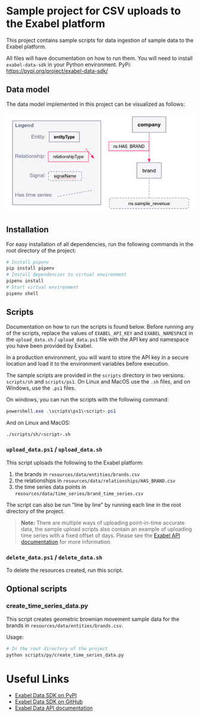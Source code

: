 # Sample project for CSV uploads to the Exabel platform

This project contains sample scripts for data ingestion of sample data to
the Exabel platform.

All files will have documentation on how to run them. You will need
to install `exabel-data-sdk` in your Python environment.
PyPi: https://pypi.org/project/exabel-data-sdk/

## Data model

The data model implemented in this project can be visualized as follows:

![Exabel data model](./resources/img/data_model.png)

## Installation

For easy installation of all dependencies, run the following commands in the root directory of the project:

```sh
# Install pipenv
pip install pipenv
# Install dependencies to virtual environment
pipenv install
# Start virtual environment
pipenv shell
```

## Scripts

Documentation on how to run the scripts is found below. Before running any of the scripts, replace the values
of `EXABEL_API_KEY` and `EXABEL_NAMESPACE` in the `upload_data.sh` / `upload_data.ps1` file with the API key and namespace you have been provided by Exabel.

In a production environment, you will want to store the API key in a secure location and load it to the environment variables before execution.

The sample scripts are provided in the `scripts` directory in two versions. `scripts/sh` and `scripts/ps1`.
On Linux and MacOS use the `.sh` files, and on Windows, use the `.ps1` files.

On windows, you can run the scripts with the following command:
```ps1
powershell.exe .\scripts\ps1\<script>.ps1
```

And on Linux and MacOS:
```sh
./scripts/sh/<script>.sh
```

### `upload_data.ps1` / `upload_data.sh`

This script uploads the following to the Exabel platform:

1. the brands in `resources/data/entities/brands.csv`
2. the relationships in `resources/data/relationships/HAS_BRAND.csv`
3. the time series data points in `resources/data/time_series/brand_time_series.csv`

The script can also be run "line by line" by running each line in the root directory of the project.

> **Note:**
There are multiple ways of uploading point-in-time accurate data, the sample upload scripts also contain
an example of uploading time series with a fixed offset of days. Please see the
[Exabel API documentation](https://doc.exabel.com/api/data/timeseries.html) for more information.

### `delete_data.ps1` / `delete_data.sh`

To delete the resources created, run this script.

## Optional scripts
### create_time_series_data.py

This script creates geometric brownian movement sample data for the brands in `resources/data/entities/brands.csv`.

Usage:
```sh
# In the root directory of the project
python scripts/py/create_time_series_data.py
```

# Useful Links

* [Exabel Data SDK on PyPI](https://pypi.org/project/exabel-data-sdk/)
* [Exabel Data SDK on GitHub](https://github.com/Exabel/python-sdk)
* [Exabel Data API documentation](https://doc.exabel.com/api/data/)
